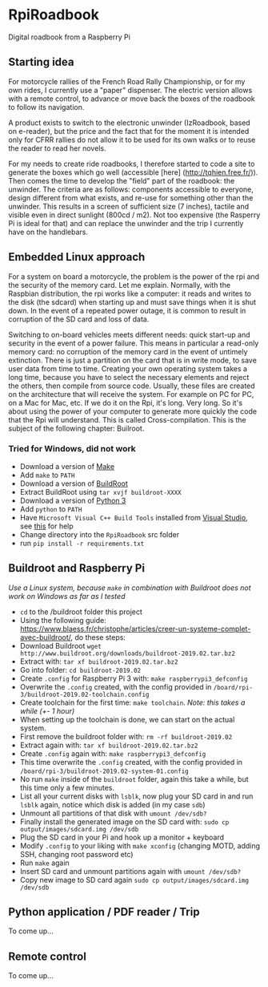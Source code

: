 # RpiRoadbook
Digital roadbook from a Raspberry Pi

## Starting idea

For motorcycle rallies of the French Road Rally Championship, or for my own rides, I currently use a "paper" dispenser. The electric version allows with a remote control, to advance or move back the boxes of the roadbook to follow its navigation.

A product exists to switch to the electronic unwinder (IzRoadbook, based on e-reader), but the price and the fact that for the moment it is intended only for CFRR rallies do not allow it to be used for its own walks or to reuse the reader to read her novels.

For my needs to create ride roadbooks, I therefore started to code a site to generate the boxes which go well (accessible [here] (http://tqhien.free.fr/)). Then comes the time to develop the "field" part of the roadbook: the unwinder. The criteria are as follows: components accessible to everyone, design different from what exists, and re-use for something other than the unwinder. This results in a screen of sufficient size (7 inches), tactile and visible even in direct sunlight (800cd / m2). Not too expensive (the Rasperry Pi is ideal for that) and can replace the unwinder and the trip I currently have on the handlebars.

## Embedded Linux approach

For a system on board a motorcycle, the problem is the power of the rpi and the security of the memory card. Let me explain. Normally, with the Raspbian distribution, the rpi works like a computer: it reads and writes to the disk (the sdcard) when starting up and must save things when it is shut down. In the event of a repeated power outage, it is common to result in corruption of the SD card and loss of data.

Switching to on-board vehicles meets different needs: quick start-up and security in the event of a power failure. This means in particular a read-only memory card: no corruption of the memory card in the event of untimely extinction. There is just a partition on the card that is in write mode, to save user data from time to time. Creating your own operating system takes a long time, because you have to select the necessary elements and reject the others, then compile from source code. Usually, these files are created on the architecture that will receive the system. For example on PC for PC, on a Mac for Mac, etc. If we do it on the Rpi, it's long. Very long. So it's about using the power of your computer to generate more quickly the code that the Rpi will understand. This is called Cross-compilation. This is the subject of the following chapter: Builroot.

### Tried for Windows, did not work
- Download a version of [Make](https://sourceforge.net/projects/gnuwin32/files/make/3.81/make-3.81.exe/download?use_mirror=netix&download=)
- Add `make` to `PATH`
- Download a version of [BuildRoot](https://buildroot.org/download.html)
- Extract BuildRoot using `tar xvjf buildroot-XXXX`
- Download a version of [Python 3](https://www.python.org/downloads/)
- Add `python` to `PATH`
- Have `Microsoft Visual C++ Build Tools` installed from [Visual Studio](https://visualstudio.microsoft.com/downloads/#build-tools-for-visual-studio-2017), see [this](https://github.com/benfred/implicit/issues/76#issuecomment-404889398) for help
- Change directory into the `RpiRoadbook` src folder
- run `pip install -r requirements.txt`


## Buildroot and Raspberry Pi
_Use a Linux system, because `make` in combination with Buildroot does not work on Windows as far as I tested_

- `cd` to the /buildroot folder this project
- Using the following guide: https://www.blaess.fr/christophe/articles/creer-un-systeme-complet-avec-buildroot/, do these steps:
- Download Buildroot `wget http://www.buildroot.org/downloads/buildroot-2019.02.tar.bz2`
- Extract with: `tar xf buildroot-2019.02.tar.bz2`
- Go into folder: `cd buildroot-2019.02`
- Create `.config` for Raspberry Pi 3 with: `make raspberrypi3_defconfig`
- Overwrite the `.config` created, with the config provided in `/board/rpi-3/buildroot-2019.02-toolchain.config`
- Create toolchain for the first time: `make toolchain`. _Note: this takes a while (+- 1 hour)_
- When setting up the toolchain is done, we can start on the actual system.
- First remove the buildroot folder with: `rm -rf buildroot-2019.02`
- Extract again with: `tar xf buildroot-2019.02.tar.bz2`
- Create `.config` again with: `make raspberrypi3_defconfig`
- This time overwrite the `.config` created, with the config provided in `/board/rpi-3/buildroot-2019.02-system-01.config`
- No run `make` inside of the `buildroot` folder, again this take a while, but this time only a few minutes.
- List all your current disks with `lsblk`, now plug your SD card in and run `lsblk` again, notice which disk is added (in my case `sdb`)
- Unmount all partitions of that disk with `umount /dev/sdb?`
- Finally install the generated image on the SD card with: `sudo cp output/images/sdcard.img /dev/sdb`
- Plug the SD card in your Pi and hook up a monitor + keyboard
- Modify `.config` to your liking with `make xconfig` (changing MOTD, adding SSH, changing root password etc)
- Run `make` again
- Insert SD card and unmount partitions again with `umount /dev/sdb?`
- Copy new image to SD card again `sudo cp output/images/sdcard.img /dev/sdb`


## Python application / PDF reader / Trip
To come up...

## Remote control
To come up...